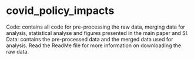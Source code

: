 # covid_policy_impacts
Code: contains all code for pre-processing the raw data, merging data for analysis, statistical analyse and figures presented in the main paper and SI.
Data: contains the pre-processed data and the merged data used for analysis. 
Read the ReadMe file for more information on downloading the raw data.
